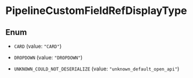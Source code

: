 

# PipelineCustomFieldRefDisplayType

## Enum


* `CARD` (value: `"CARD"`)

* `DROPDOWN` (value: `"DROPDOWN"`)

* `UNKNOWN_COULD_NOT_DESERIALIZE` (value: `"unknown_default_open_api"`)


